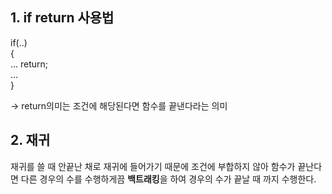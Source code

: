 ## 1. if return 사용법

if(..)  
  {  
  ...
  return;  
  ...  
   }

-> return의미는 조건에 해당된다면 함수를 끝낸다라는 의미

## 2. 재귀

재귀를 쓸 때 안끝난 채로 재귀에 들어가기 때문에 조건에 부합하지 않아 함수가 끝난다면 다른 경우의 수를 수행하게끔 **백트래킹**을 하여 경우의 수가 끝날 때 까지 수행한다.

